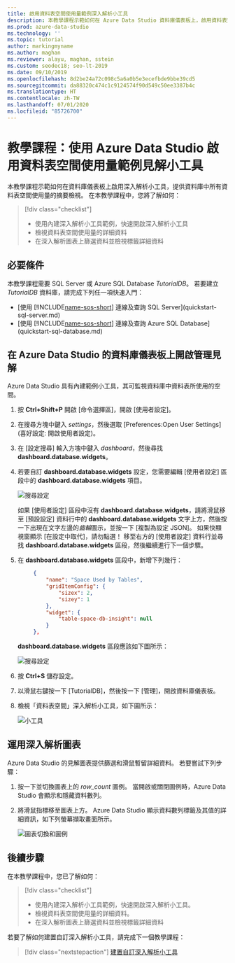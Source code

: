 ```yaml
---
title: 啟用資料表空間使用量範例深入解析小工具
description: 本教學課程示範如何在 Azure Data Studio 資料庫儀表板上，啟用資料表空間使用量範例深入解析小工具。
ms.prod: azure-data-studio
ms.technology: ''
ms.topic: tutorial
author: markingmyname
ms.author: maghan
ms.reviewer: alayu, maghan, sstein
ms.custom: seodec18; seo-lt-2019
ms.date: 09/10/2019
ms.openlocfilehash: 8d2be24a72c098c5a6a0b5e3ecefbde9bbe39cd5
ms.sourcegitcommit: da88320c474c1c9124574f90d549c50ee3387b4c
ms.translationtype: HT
ms.contentlocale: zh-TW
ms.lasthandoff: 07/01/2020
ms.locfileid: "85726700"
---
```

# <a name="tutorial-enable-the-table-space-usage-sample-insight-widget-using-azure-data-studio"></a>教學課程：使用 Azure Data Studio 啟用資料表空間使用量範例見解小工具

本教學課程示範如何在資料庫儀表板上啟用深入解析小工具，提供資料庫中所有資料表空間使用量的摘要檢視。 在本教學課程中，您將了解如何：

> [!div class="checklist"]
> * 使用內建深入解析小工具範例，快速開啟深入解析小工具
> * 檢視資料表空間使用量的詳細資料
> * 在深入解析圖表上篩選資料並檢視標籤詳細資料

## <a name="prerequisites"></a>必要條件

本教學課程需要 SQL Server 或 Azure SQL Database *TutorialDB*。 若要建立 *TutorialDB* 資料庫，請完成下列任一項快速入門：

* [使用 [!INCLUDE[name-sos-short](../includes/name-sos-short.md)] 連線及查詢 SQL Server](quickstart-sql-server.md)
* [使用 [!INCLUDE[name-sos-short](../includes/name-sos-short.md)] 連線及查詢 Azure SQL Database](quickstart-sql-database.md)

## <a name="turn-on-a-management-insight-on-azure-data-studios-database-dashboard"></a>在 Azure Data Studio 的資料庫儀表板上開啟管理見解

Azure Data Studio 具有內建範例小工具，其可監視資料庫中資料表所使用的空間。

1. 按 **Ctrl+Shift+P** 開啟 [命令選擇區]，開啟 [使用者設定]。

2. 在搜尋方塊中鍵入 *settings*，然後選取 [Preferences:Open User Settings] \(喜好設定: 開啟使用者設定\)。

3. 在 [設定搜尋] 輸入方塊中鍵入 *dashboard*，然後尋找 **dashboard.database.widgets**。

4. 若要自訂 **dashboard.database.widgets** 設定，您需要編輯 [使用者設定] 區段中的 **dashboard.database.widgets** 項目。

   ![搜尋設定](media/tutorial-table-space-sql-server/search-settings.png)

   如果 [使用者設定] 區段中沒有 **dashboard.database.widgets**，請將滑鼠移至 [預設設定] 資料行中的 **dashboard.database.widgets** 文字上方，然後按一下出現在文字左邊的*齒輪*圖示，並按一下 [複製為設定 JSON]。 如果快顯視窗顯示 [在設定中取代]，請勿點選！ 移至右方的 [使用者設定] 資料行並尋找 **dashboard.database.widgets** 區段，然後繼續進行下一個步驟。

5. 在 **dashboard.database.widgets** 區段中，新增下列幾行：

   ```json
        {
            "name": "Space Used by Tables",
            "gridItemConfig": {
                "sizex": 2,
                "sizey": 1
            },
            "widget": {
                "table-space-db-insight": null
            }
        },
    ```

   **dashboard.database.widgets** 區段應該如下圖所示：

    ![搜尋設定](./media/tutorial-table-space-sql-server/insight-table-space.png)

6. 按 **Ctrl+S** 儲存設定。

7. 以滑鼠右鍵按一下 [TutorialDB]，然後按一下 [管理]，開啟資料庫儀表板。

8. 檢視「資料表空間」深入解析小工具，如下圖所示：

   ![小工具](./media/tutorial-table-space-sql-server/insight-table-space-result.png)

## <a name="working-with-the-insight-chart"></a>運用深入解析圖表

Azure Data Studio 的見解圖表提供篩選和滑鼠暫留詳細資料。 若要嘗試下列步驟：

1. 按一下並切換圖表上的 *row_count* 圖例。 當開啟或關閉圖例時，Azure Data Studio 會顯示和隱藏資料數列。

2. 將滑鼠指標移至圖表上方。 Azure Data Studio 顯示資料數列標籤及其值的詳細資訊，如下列螢幕擷取畫面所示。

   ![圖表切換和圖例](./media/tutorial-table-space-sql-server/insight-table-space-toggle.png)

## <a name="next-steps"></a>後續步驟

在本教學課程中，您已了解如何：
> [!div class="checklist"]
> * 使用內建深入解析小工具範例，快速開啟深入解析小工具。
> * 檢視資料表空間使用量的詳細資料。
> * 在深入解析圖表上篩選資料並檢視標籤詳細資料

若要了解如何建置自訂深入解析小工具，請完成下一個教學課程：

> [!div class="nextstepaction"]
> [建置自訂深入解析小工具](tutorial-build-custom-insight-sql-server.md)
